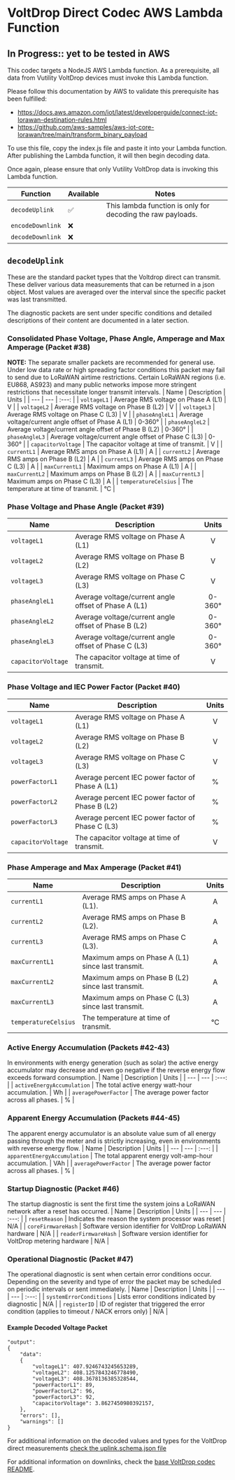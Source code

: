# VoltDrop Direct Codec AWS Lambda Function

## In Progress:: yet to be tested in AWS

This codec targets a NodeJS AWS Lambda function. As a prerequisite, all data from Vutility VoltDrop devices must invoke this Lambda function.

Please follow this documentation by AWS to validate this prerequisite has been fulfilled:
- https://docs.aws.amazon.com/iot/latest/developerguide/connect-iot-lorawan-destination-rules.html
- https://github.com/aws-samples/aws-iot-core-lorawan/tree/main/transform_binary_payload

To use this file, copy the index.js file and paste it into your Lambda function. After publishing the Lambda function, it will then begin decoding data.

Once again, please ensure that only Vutility VoltDrop data is invoking this Lambda function.

| Function | Available | Notes |
| --- | --- | --- |
| `decodeUplink`| ✅ | This lambda function is only for decoding the raw payloads. |
| `encodeDownlink`| ❌ | |
| `decodeDownlink`| ❌ | |


## `decodeUplink`

These are the standard packet types that the Voltdrop direct can transmit. These deliver
various data measurements that can be returned in a json object. Most values are averaged
over the interval since the specific packet was last transmitted.

The diagnostic packets are sent under specific conditions and detailed descriptions of their content are documented in a later section.

### Consolidated Phase Voltage, Phase Angle, Amperage and Max Amperage (Packet #38)
**NOTE:** The separate smaller packets are recommended for general use. Under low data rate or high spreading factor conditions this packet may fail to send due to LoRaWAN airtime restrictions. Certain LoRaWAN regions (i.e. EU868, AS923) and many public networks impose more stringent restrictions that necessitate longer transmit intervals.
| Name | Description | Units |
| --- | --- | :---: |
| `voltageL1` | Average RMS voltage on Phase A (L1) | V |
| `voltageL2` | Average RMS voltage on Phase B (L2) | V |
| `voltageL3` | Average RMS voltage on Phase C (L3) | V |
| `phaseAngleL1` | Average voltage/current angle offset of Phase A (L1) | 0-360° |
| `phaseAngleL2` | Average voltage/current angle offset of Phase B (L2) | 0-360° |
| `phaseAngleL3` | Average voltage/current angle offset of Phase C (L3) | 0-360° |
| `capacitorVoltage` | The capacitor voltage at time of transmit. | V |
| `currentL1` | Average RMS amps on Phase A (L1) | A |
| `currentL2` | Average RMS amps on Phase B (L2) | A |
| `currentL3` | Average RMS amps on Phase C (L3) | A |
| `maxCurrentL1` | Maximum amps on Phase A (L1) | A |
| `maxCurrentL2` | Maximum amps on Phase B (L2) | A |
| `maxCurrentL3` | Maximum amps on Phase C (L3) | A |
| `temperatureCelsius` | The temperature at time of transmit. | °C |

### Phase Voltage and Phase Angle (Packet #39)
| Name | Description | Units |
| --- | --- | :---: |
| `voltageL1` | Average RMS voltage on Phase A (L1) | V |
| `voltageL2` | Average RMS voltage on Phase B (L2) | V |
| `voltageL3` | Average RMS voltage on Phase C (L3) | V |
| `phaseAngleL1` | Average voltage/current angle offset of Phase A (L1) | 0-360° |
| `phaseAngleL2` | Average voltage/current angle offset of Phase B (L2) | 0-360° |
| `phaseAngleL3` | Average voltage/current angle offset of Phase C (L3) | 0-360° |
| `capacitorVoltage` | The capacitor voltage at time of transmit. | V |

### Phase Voltage and IEC Power Factor (Packet #40)
| Name | Description | Units |
| --- | --- | :---: |
| `voltageL1` | Average RMS voltage on Phase A (L1) | V |
| `voltageL2` | Average RMS voltage on Phase B (L2) | V |
| `voltageL3` | Average RMS voltage on Phase C (L3) | V |
| `powerFactorL1` | Average percent IEC power factor of Phase A (L1) | % |
| `powerFactorL2` | Average percent IEC power factor of Phase B (L2) | % |
| `powerFactorL3` | Average percent IEC power factor of Phase C (L3) | % |
| `capacitorVoltage` | The capacitor voltage at time of transmit. | V |

### Phase Amperage and Max Amperage (Packet #41)
| Name | Description | Units |
| --- | --- | :---: |
| `currentL1` | Average RMS amps on Phase A (L1). | A |
| `currentL2` | Average RMS amps on Phase B (L2). | A |
| `currentL3` | Average RMS amps on Phase C (L3). | A |
| `maxCurrentL1` | Maximum amps on Phase A (L1) since last transmit. | A |
| `maxCurrentL2` | Maximum amps on Phase B (L2) since last transmit. | A |
| `maxCurrentL3` | Maximum amps on Phase C (L3) since last transmit. | A |
| `temperatureCelsius` | The temperature at time of transmit. | °C |

### Active Energy Accumulation (Packets #42-43)
In environments with energy generation (such as solar) the active energy accumulator may decrease and even go negative if the reverse energy flow exceeds forward consumption.
| Name | Description | Units |
| --- | --- | :---: |
| `activeEnergyAccumulation` | The total active energy watt-hour accumulation.  | Wh |
| `averagePowerFactor` | The average power factor across all phases. | % |

### Apparent Energy Accumulation (Packets #44-45)
The apparent energy accumulator is an absolute value sum of all energy passing through the meter and is strictly increasing, even in environments with reverse energy flow.
| Name | Description | Units |
| --- | --- | :---: |
| `apparentEnergyAccumulation` | The total apparent energy volt-amp-hour accumulation. | VAh |
| `averagePowerFactor` | The average power factor across all phases. | % |

### Startup Diagnostic (Packet #46)
The startup diagnostic is sent the first time the system joins a LoRaWAN network after a reset has occurred.
| Name | Description | Units |
| --- | --- | :---: |
| `resetReason` | Indicates the reason the system processor was reset | N/A |
| `coreFirmwareHash` | Software version identifier for VoltDrop LoRaWAN hardware | N/A |
| `readerFirmwareHash` | Software version identifier for VoltDrop metering hardware | N/A |

### Operational Diagnostic (Packet #47)
The operational diagnostic is sent when certain error conditions occur. Depending on the severity and type of error the packet may be scheduled on periodic intervals or sent immediately.
| Name | Description | Units |
| --- | --- | :---: |
| `systemErrorConditions` | Lists error conditions indicated by diagnostic | N/A |
| `registerID` | ID of register that triggered the error condition (applies to timeout / NACK errors only) | N/A |


#### Example Decoded Voltage Packet
```
"output":
{
    "data":
    {
        "voltageL1": 407.9246743245653289,
        "voltageL2": 408.1257843246778490,
        "voltageL3": 408.3678136385328544,
        "powerFactorL1": 89,
        "powerFactorL2": 96,
        "powerFactorL3": 92,
        "capacitorVoltage": 3.8627450980392157,
    },
    "errors": [],
    "warnings": []
}
```

For additional information on the decoded values and types for the VoltDrop direct measurements [check the uplink.schema.json file](/voltdrop_direct/uplink.schema.json)

For additional information on downlinks, check the [base VoltDrop codec README](/voltdrop_direct/index-readme.md).